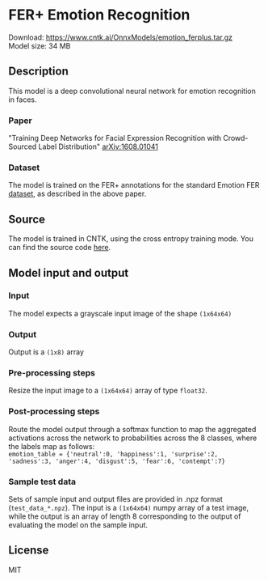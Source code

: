 # FER+ Emotion Recognition

Download: https://www.cntk.ai/OnnxModels/emotion_ferplus.tar.gz  
Model size: 34 MB

## Description
This model is a deep convolutional neural network for emotion recognition in faces. 

### Paper
"Training Deep Networks for Facial Expression Recognition with Crowd-Sourced Label Distribution" [arXiv:1608.01041](https://arxiv.org/abs/1608.01041)

### Dataset
The model is trained on the FER+ annotations for the standard Emotion FER [dataset](https://www.kaggle.com/c/challenges-in-representation-learning-facial-expression-recognition-challenge/data), as described in the above paper.

## Source
The model is trained in CNTK, using the cross entropy training mode. You can find the source code [here](https://github.com/ebarsoum/FERPlus).

## Model input and output
### Input
The model expects a grayscale input image of the shape `(1x64x64)`
### Output
Output is a `(1x8)` array
### Pre-processing steps
Resize the input image to a `(1x64x64)` array of type `float32`.
### Post-processing steps
Route the model output through a softmax function to map the aggregated activations across the network to probabilities across the 8 classes, where the labels map as follows:  
`emotion_table = {'neutral':0, 'happiness':1, 'surprise':2, 'sadness':3, 'anger':4, 'disgust':5, 'fear':6, 'contempt':7}`
### Sample test data 
Sets of sample input and output files are provided in .npz format (`test_data_*.npz`). The input is a `(1x64x64)` numpy array of a test image, while the output is an array of length 8 corresponding to the output of evaluating the model on the sample input.

## License
MIT
